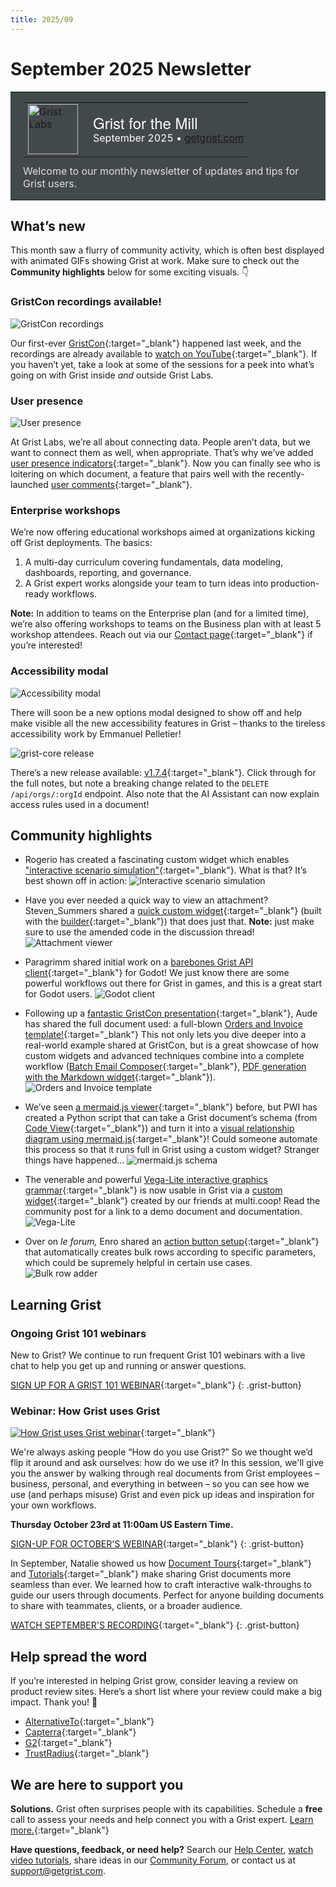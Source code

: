 ```yaml
---
title: 2025/09
---
```


# September 2025 Newsletter

<style>
  /* restore some poorly overridden defaults */
  .newsletter-header .table {
    background-color: initial;
    border: initial;
  }
  .newsletter-header .table > tbody > tr > td {
    padding: initial;
    border: initial;
    vertical-align: initial;
  }
  .newsletter-header img.header-img {
    padding: initial;
    max-width: initial;
    display: initial;
    padding: initial;
    line-height: initial;
    background-color: initial;
    border: initial;
    border-radius: initial;
    margin: initial;
  }

  /* copy newsletter styles, with a prefix for sufficient specificity */
  .newsletter-header .header {
    border: none;
    padding: 0;
    margin: 0;
  }
  .newsletter-header table > tbody > tr > td.header-image {
    width: 80px;
    padding-right: 16px;
  }
  .newsletter-header table > tbody > tr > td.header-text {
    background-color: #42494B;
    padding: 16px 20px;
  }
  .newsletter-header table.header-top {
    border: none;
    padding: 0;
    margin: 0;
    width: 100%;
  }
  .header-title {
    font-family: Helvetica Neue, Helvetica, Arial, sans-serif;
    font-size: 24px;
    line-height: 28px;
    color: #FFFFFF;
  }
  .header-month {
    color: #FFFFFF;
  }
  .header-welcome {
    margin-top: 12px;
    color: #FFFFFF;
  }
  .newsletter-summary {
    background-color: #e3fff5;
    margin: 0;
    padding: 10px;
  }
  .newsletter-summary-header {
    text-align: center;
    padding-bottom: 10px;
    border-bottom: 1px solid lightgrey;
  }
  .newsletter-summary ul {
    padding-left: 20px;
  }
  .newsletter-summary li {
    margin-bottom: 10px;
  }
  .newsletter-summary li p {
    margin: 0px
  }
</style>

<div class="newsletter-header">
<table class="header" cellpadding="0" cellspacing="0" border="0"><tr>
  <td class="header-text">
    <table class="header-top"><tr>
      <td class="header-image">
        <a href="https://www.getgrist.com">
          <img class="header-img" src="/images/newsletters/grist-labs.png" width="80" height="80" alt="Grist Labs" border="0">
        </a>
      </td>
      <td class="header-top-text">
        <div class="header-title">Grist for the Mill</div>
        <div class="header-month">September 2025
          &#8226; <a href="https://www.getgrist.com/">getgrist.com</a></div>
      </td>
    </tr></table>
    <div class="header-welcome" style="color: #e0e0e0;">
      Welcome to our monthly newsletter of updates and tips for Grist users.
    </div>
  </td>
</tr></table>
</div>

## What’s new

This month saw a flurry of community activity, which is often best displayed with animated GIFs showing Grist at work. Make sure to check out the **Community highlights** below for some exciting visuals. 👇

### GristCon recordings available!

![GristCon recordings](../images/newsletters/2025-09/gristcon-recordings.png)

Our first-ever [GristCon](https://www.getgrist.com/gristcon-2025/){:target="\_blank"} happened last week, and the recordings are already available to [watch on YouTube](https://www.youtube.com/playlist?list=PL3Q9Tu1JOy_6lEAL5J-PU6R69df8sE8C0){:target="\_blank"}. If you haven’t yet, take a look at some of the sessions for a peek into what’s going on with Grist inside *and* outside Grist Labs.

### User presence

![User presence](../images/newsletters/2025-09/presence.png)

At Grist Labs, we’re all about connecting data. People aren’t data, but we want to connect them as well, when appropriate. That’s why we’ve added [user presence indicators](https://support.getgrist.com/sharing/#real-time-user-presence){:target="\_blank"}. Now you can finally see who is loitering on which document, a feature that pairs well with the recently-launched [user comments](https://support.getgrist.com/sharing/#comments){:target="\_blank"}.

### Enterprise workshops

We’re now offering educational workshops aimed at organizations kicking off Grist deployments. The basics:

1. A multi-day curriculum covering fundamentals, data modeling, dashboards, reporting, and governance.
2. A Grist expert works alongside your team to turn ideas into production-ready workflows.

**Note:** In addition to teams on the Enterprise plan (and for a limited time), we’re also offering workshops to teams on the Business plan with at least 5 workshop attendees. Reach out via our [Contact page](https://www.getgrist.com/contact/){:target="\_blank"} if you’re interested!

### Accessibility modal

![Accessibility modal](../images/newsletters/2025-09/a11y1.gif)

There will soon be a new options modal designed to show off and help make visible all the new accessibility features in Grist – thanks to the tireless accessibility work by Emmanuel Pelletier!

![grist-core release](../images/newsletters/core-release.png)

There’s a new release available: [v1.7.4](https://github.com/gristlabs/grist-core/releases/tag/v1.7.4){:target="\_blank"}. Click through for the full notes, but note a breaking change related to the `DELETE /api/orgs/:orgId` endpoint. Also note that the AI Assistant can now explain access rules used in a document!

##  Community highlights

* Rogerio has created a fascinating custom widget which enables ["interactive scenario simulation"](https://community.getgrist.com/t/interactive-scenario-simulator-with-sliders/){:target="\_blank"}. What is that? It’s best shown off in action:
![Interactive scenario simulation](../images/newsletters/2025-09/simulation.gif)

* Have you ever needed a quick way to view an attachment? Steven_Summers shared a [quick custom widget](https://community.getgrist.com/t/attachment-viewer-widget-needed/){:target="\_blank"} (built with the [builder](https://community.getgrist.com/t/new-community-widget-custom-widget-builder/6803){:target="\_blank"}) that does just that. **Note:** just make sure to use the amended code in the discussion thread!
![Attachment viewer](../images/newsletters/2025-09/attachment-viewer.gif)

* Paragrimm shared initial work on a [barebones Grist API client](https://github.com/Paragrimm/ApiGrist){:target="\_blank"} for Godot! We just know there are some powerful workflows out there for Grist in games, and this is a great start for Godot users.
![Godot client](../images/newsletters/2025-09/godot-crop.png)

* Following up a [fantastic GristCon presentation](https://youtu.be/al4DOBONu8Y?si=Vth9h-psVnAgHKMu){:target="\_blank"}, Aude has shared the full document used: a full-blown [Orders and Invoice template!](https://community.getgrist.com/t/orders-and-invoices-template/11704){:target="\_blank"} This not only lets you dive deeper into a real-world example shared at GristCon, but is a great showcase of how custom widgets and advanced techniques combine into a complete workflow ([Batch Email Composer](https://community.getgrist.com/t/new-custom-widget-batch-email-composer-with-bcc-management/7992){:target="\_blank"}, [PDF generation with the Markdown widget](https://community.getgrist.com/t/generate-custom-pdfs-with-the-markdown-widget/10667){:target="\_blank"}).
![Orders and Invoice template](../images/newsletters/2025-09/lumber.gif)

* We’ve seen [a mermaid.js viewer](https://community.getgrist.com/t/mermaid-charts-integration/6938/5){:target="\_blank"} before, but PWI has created a Python script that can take a Grist document’s schema (from [Code View](https://support.getgrist.com/formulas/#code-viewer){:target="\_blank"}) and turn it into a [visual relationship diagram using mermaid.js](https://community.getgrist.com/t/relationship-in-er-diagram-from-exported-grist-file/1471/13?u=nick){:target="\_blank"}! Could someone automate this process so that it runs full in Grist using a custom widget? Stranger things have happened...
![mermaid.js schema](../images/newsletters/2025-09/mermaid-schema.png)

* The venerable and powerful [Vega-Lite interactive graphics grammar](https://vega.github.io/vega-lite/){:target="\_blank"} is now usable in Grist via a [custom widget](https://community.getgrist.com/t/new-widget-for-advanced-charts-with-vega-lite/11888){:target="\_blank"} created by our friends at multi.coop! Read the community post for a link to a demo document and documentation.
![Vega-Lite](../images/newsletters/2025-09/vega-lite.gif)

* Over on *le forum,* Enro shared an [action button setup](https://forum.grist.libre.sh/t/creer-automatiquement-le-nombre-de-lignes-voulu/1925){:target="\_blank"} that automatically creates bulk rows according to specific parameters, which could be supremely helpful in certain use cases.
![Bulk row adder](../images/newsletters/2025-09/bulkrow.gif)

## Learning Grist

### Ongoing Grist 101 webinars

New to Grist? We continue to run frequent Grist 101 webinars with a live chat to help you get up and running or answer questions. 

[SIGN UP FOR A GRIST 101 WEBINAR](https://www.getgrist.com/webinars/grist-101-new-users-guide/){:target="\_blank"}
{: .grist-button}

### Webinar: How Grist uses Grist

[![How Grist uses Grist webinar](../images/newsletters/2025-09/webinar.png)](https://www.getgrist.com/webinars/how-grist-uses-grist/?utm_source=support-newsletter&utm_medium=internal&utm_campaign=build-webinar&utm_term=october-2025){:target="\_blank"}

We're always asking people “How do you use Grist?” So we thought we’d flip it around and ask ourselves: how do we use it? In this session, we'll give you the answer by walking through real documents from Grist employees – business, personal, and everything in between – so you can see how we use (and perhaps misuse) Grist and even pick up ideas and inspiration for your own workflows.

**Thursday October 23rd at 11:00am US Eastern Time.**

[SIGN-UP FOR OCTOBER'S WEBINAR](https://www.getgrist.com/webinars/how-grist-uses-grist/?utm_source=support-newsletter&utm_medium=internal&utm_campaign=build-webinar&utm_term=october-2025){:target="\_blank"}
{: .grist-button}

In September, Natalie showed us how [Document Tours](https://support.getgrist.com/document-tours/){:target="\_blank"} and [Tutorials](https://support.getgrist.com/document-tutorials/){:target="\_blank"} make sharing Grist documents more seamless than ever. We learned how to craft interactive walk-throughs to guide our users through documents. Perfect for anyone building documents to share with teammates, clients, or a broader audience.

[WATCH SEPTEMBER'S RECORDING](https://www.getgrist.com/webinars/creating-guided-tours-in-grist/){:target="\_blank"}
{: .grist-button}

## Help spread the word
If you’re interested in helping Grist grow, consider leaving a review on product review sites. Here’s a short list where your review could make a big impact. Thank you! 🙏

* [AlternativeTo](https://alternativeto.net/software/grist/about/){:target="\_blank"}
* [Capterra](https://www.capterra.com/p/232821/Grist/){:target="\_blank"}
* [G2](https://www.g2.com/products/grist){:target="\_blank"}
* [TrustRadius](https://www.trustradius.com/products/grist/){:target="\_blank"}

## We are here to support you

**Solutions.** Grist often surprises people with its capabilities. Schedule a **free** call to assess your needs and help connect you with a Grist expert. [Learn more.](https://www.getgrist.com/solutions/){:target="\_blank"}

**Have questions, feedback, or need help?** Search our [Help Center](../index.md), [watch video tutorials](https://www.youtube.com/channel/UCx0ioQrrC-bIrkmZ7ZULr0g/playlists), share ideas in our [Community Forum](https://community.getgrist.com), or contact us at <support@getgrist.com>.